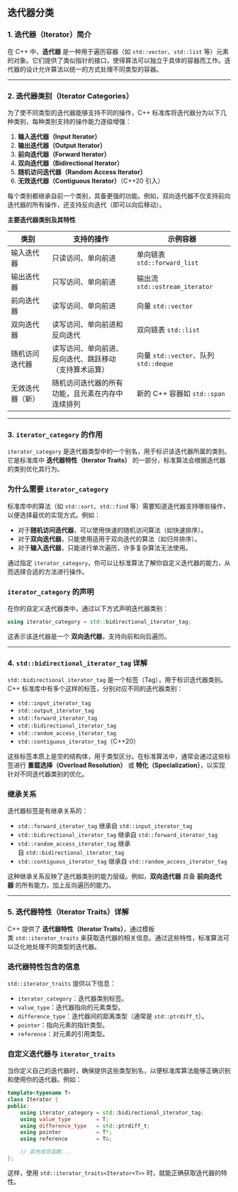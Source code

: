 ## 迭代器分类

### 1. 迭代器（Iterator）简介

在 C++ 中，**迭代器** 是一种用于遍历容器（如 `std::vector`、`std::list` 等）元素的对象。它们提供了类似指针的接口，使得算法可以独立于具体的容器而工作。迭代器的设计允许算法以统一的方式处理不同类型的容器。

---

### 2. 迭代器类别（Iterator Categories）

为了使不同类型的迭代器能够支持不同的操作，C++ 标准库将迭代器分为以下几种类别，每种类别支持的操作能力逐级增强：

1. **输入迭代器（Input Iterator）**
2. **输出迭代器（Output Iterator）**
3. **前向迭代器（Forward Iterator）**
4. **双向迭代器（Bidirectional Iterator）**
5. **随机访问迭代器（Random Access Iterator）**
6. **无效迭代器（Contiguous Iterator）**（C++20 引入）

每个类别都继承自前一个类别，具备更强的功能。例如，双向迭代器不仅支持前向迭代器的所有操作，还支持反向迭代（即可以向后移动）。

**主要迭代器类别及其特性**

|类别|支持的操作|示例容器|
|---|---|---|
|输入迭代器|只读访问、单向前进|单向链表 `std::forward_list`|
|输出迭代器|只写访问、单向前进|输出流 `std::ostream_iterator`|
|前向迭代器|读写访问、单向前进|向量 `std::vector`|
|双向迭代器|读写访问、单向前进和反向迭代|双向链表 `std::list`|
|随机访问迭代器|读写访问、单向前进、反向迭代、跳跃移动（支持算术运算）|向量 `std::vector`、队列 `std::deque`|
|无效迭代器（新）|随机访问迭代器的所有功能，且元素在内存中连续排列|新的 C++ 容器如 `std::span`|

---

### 3. `iterator_category` 的作用

`iterator_category` 是迭代器类型中的一个别名，用于标识该迭代器所属的类别。它是标准库中 **迭代器特性（Iterator Traits）** 的一部分，标准算法会根据迭代器的类别优化其行为。

### 为什么需要 `iterator_category`

标准库中的算法（如 `std::sort`、`std::find` 等）需要知道迭代器支持哪些操作，以便选择最优的实现方式。例如：

- 对于**随机访问迭代器**，可以使用快速的随机访问算法（如快速排序）。
- 对于**双向迭代器**，只能使用适用于双向迭代的算法（如归并排序）。
- 对于**输入迭代器**，只能进行单次遍历，许多复杂算法无法使用。

通过指定 `iterator_category`，你可以让标准算法了解你自定义迭代器的能力，从而选择合适的方法进行操作。

### `iterator_category` 的声明

在你的自定义迭代器类中，通过以下方式声明迭代器类别：

```cpp
using iterator_category = std::bidirectional_iterator_tag;
```

这表示该迭代器是一个 **双向迭代器**，支持向前和向后遍历。

---

### 4. `std::bidirectional_iterator_tag` 详解

`std::bidirectional_iterator_tag` 是一个标签（Tag），用于标识迭代器类别。C++ 标准库中有多个这样的标签，分别对应不同的迭代器类别：

- `std::input_iterator_tag`
- `std::output_iterator_tag`
- `std::forward_iterator_tag`
- `std::bidirectional_iterator_tag`
- `std::random_access_iterator_tag`
- `std::contiguous_iterator_tag`（C++20）

这些标签本质上是空的结构体，用于类型区分。在标准算法中，通常会通过这些标签进行 **重载选择（Overload Resolution）** 或 **特化（Specialization）**，以实现针对不同迭代器类别的优化。

### 继承关系

迭代器标签是有继承关系的：

- `std::forward_iterator_tag` 继承自 `std::input_iterator_tag`
- `std::bidirectional_iterator_tag` 继承自 `std::forward_iterator_tag`
- `std::random_access_iterator_tag` 继承自 `std::bidirectional_iterator_tag`
- `std::contiguous_iterator_tag` 继承自 `std::random_access_iterator_tag`

这种继承关系反映了迭代器类别的能力层级。例如，**双向迭代器** 具备 **前向迭代器** 的所有能力，加上反向遍历的能力。

---

### 5. 迭代器特性（Iterator Traits）详解

C++ 提供了 **迭代器特性（Iterator Traits）**，通过模板类 `std::iterator_traits` 来获取迭代器的相关信息。通过这些特性，标准算法可以泛化地处理不同类型的迭代器。

### 迭代器特性包含的信息

`std::iterator_traits` 提供以下信息：

- `iterator_category`：迭代器类别标签。
- `value_type`：迭代器指向的元素类型。
- `difference_type`：迭代器间的距离类型（通常是 `std::ptrdiff_t`）。
- `pointer`：指向元素的指针类型。
- `reference`：对元素的引用类型。

### 自定义迭代器与 `iterator_traits`

当你定义自己的迭代器时，确保提供这些类型别名，以便标准库算法能够正确识别和使用你的迭代器。例如：

```cpp
template<typename T>
class Iterator {
public:
    using iterator_category = std::bidirectional_iterator_tag;
    using value_type        = T;
    using difference_type   = std::ptrdiff_t;
    using pointer           = T*;
    using reference         = T&;

    // 其他成员函数...
};
```

这样，使用 `std::iterator_traits<Iterator<T>>` 时，就能正确获取迭代器的特性。